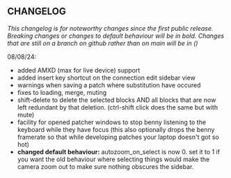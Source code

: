 ## CHANGELOG

*This changelog is for noteworthy changes since the first public release. Breaking changes or changes to default behaviour will be in bold. Changes that are still on a branch on github rather than on main will be in ()*

08/08/24:
- added AMXD (max for live device) support
- added insert key shortcut on the connection edit sidebar view
- warnings when saving a patch where substitution have occured
- fixes to loading, merge, muting
- shift-delete to delete the selected blocks AND all blocks that are now left redundant by that deletion. (ctrl-shift click does the same but with mute)
- facility for opened patcher windows to stop benny listening to the keyboard while they have focus (this also optionally drops the benny framerate so that while developing patches your laptop doesn't got so hot)
- **changed default behaviour:** autozoom_on_select is now 0. set it to 1 if you want the old behaviour where selecting things would make the camera zoom out to make sure nothing obscures the sidebar.
